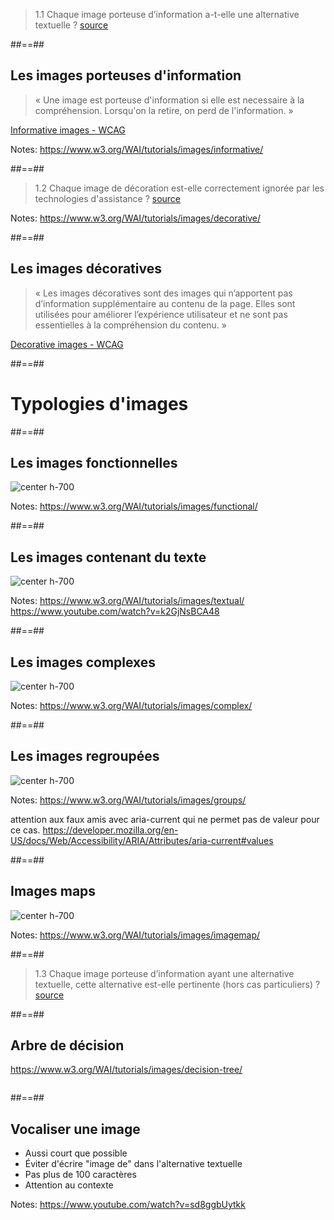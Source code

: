<!-- .slide: class="quote-slide" -->

> 1.1 Chaque image porteuse d’information a-t-elle une alternative textuelle ?
[source](https://accessibilite.numerique.gouv.fr/methode/criteres-et-tests/#1.1)

##==##

<!-- .slide: class="with-code-bg-dark" -->

## Les images porteuses d'information

> « Une image est porteuse d'information si elle est necessaire à la compréhension. Lorsqu'on la retire, on perd de l'information. »

<a href="https://www.w3.org/WAI/tutorials/images/informative/">Informative images - WCAG</a>

Notes:
https://www.w3.org/WAI/tutorials/images/informative/

##==##

<!-- .slide: class="quote-slide" -->

> 1.2 Chaque image de décoration est-elle correctement ignorée par les technologies d'assistance ?
[source](https://accessibilite.numerique.gouv.fr/methode/criteres-et-tests/#1.2)

Notes:
https://www.w3.org/WAI/tutorials/images/decorative/

##==##

<!-- .slide: class="with-code-bg-dark" -->

## Les images décoratives

> « Les images décoratives sont des images qui n’apportent pas d’information supplémentaire au contenu de la page. Elles sont utilisées pour améliorer l’expérience utilisateur et ne sont pas essentielles à la compréhension du contenu. »

<a href="https://www.w3.org/WAI/tutorials/images/decorative/">Decorative images - WCAG</a>
<!-- ![center h-700](./assets/images/image-decorative.png) -->

##==##

<!-- .slide: .slide: data-background="#3d4349" class="transition" -->

# Typologies d'images

##==##

<!-- .slide: class="with-code-bg-dark" -->

## Les images fonctionnelles

![center h-700](./assets/images/image-fonctionnelle.jpeg)

Notes:
https://www.w3.org/WAI/tutorials/images/functional/

##==##

<!-- .slide: class="with-code-bg-dark" -->

## Les images contenant du texte

![center h-700](./assets/images/image-text.webp)


Notes:
https://www.w3.org/WAI/tutorials/images/textual/
https://www.youtube.com/watch?v=k2GjNsBCA48

##==##

<!-- .slide: class="with-code-bg-dark" -->

## Les images complexes

![center h-700](./assets/images/image-complexe.jpg)

Notes:
https://www.w3.org/WAI/tutorials/images/complex/

##==##

<!-- .slide: class="with-code-bg-dark" -->

## Les images regroupées

![center h-700](./assets/images/image-regroupees.png)


Notes:
https://www.w3.org/WAI/tutorials/images/groups/

attention aux faux amis avec aria-current qui ne permet pas de valeur pour ce cas.
https://developer.mozilla.org/en-US/docs/Web/Accessibility/ARIA/Attributes/aria-current#values

##==##

## Images maps

![center h-700](./assets/images/image-maps.png)

Notes:
https://www.w3.org/WAI/tutorials/images/imagemap/


##==##

<!-- .slide: class="quote-slide" -->

> 1.3 Chaque image porteuse d’information ayant une alternative textuelle, cette alternative est-elle pertinente (hors cas particuliers) ?
[source](https://accessibilite.numerique.gouv.fr/methode/criteres-et-tests/#1.3)
<!-- WCAG propose un decision tree particulièrement efficace -->

##==##

<!-- .slide: class="with-code-bg-dark" -->

## Arbre de décision

https://www.w3.org/WAI/tutorials/images/decision-tree/

<img src="./assets/images/qr-decision-tree.png" alt="" class="center h-500"/>


##==##

## Vocaliser une image

- Aussi court que possible
- Éviter d'écrire "image de" dans l'alternative textuelle
- Pas plus de 100 caractères
- Attention au contexte

Notes:
https://www.youtube.com/watch?v=sd8ggbUytkk
